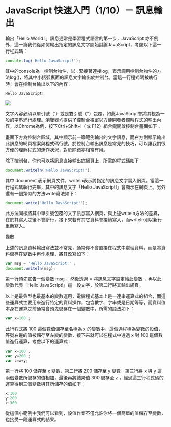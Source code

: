 # JavaScript 快速入門（1/10）－ 訊息輸出


輸出「Hello World !」訊息通常是學習程式語言的第一步，JavaScript 亦不例外，這一篇我們從如何輸出指定的訊息文字開始討論JavaScript，考慮以下這一行程式碼：

```js
console.log('Hello JavaScript!');
```

其中的console為一控制台物件，以 . 緊接著連接log，表示調用控制台物件的方法log()，將其中小括弧裏面的訊息文字輸出於控制台。當這一行程式碼被執行時，會在控制台輸出以下的內容：

```js
Hello JavaScript!
```

![](./images/qemu.png)

文字內容必須以單引號（'）或是雙引號（"）包覆，如此JavaScript會將其視為一般的字串進行處理。瀏覽器均提供了控制台視窗以方便開發者觀察程式的輸出內容，以Chrome為例，按下Ctrl+Shift+I（或 F12）組合鍵開啟控制台畫面如下：



畫面下方為控制台區域，其中顯示前一節範例輸出的文字訊息，而右方則顯示輸出此訊息的網頁檔案與程式碼行號。於控制台輸出訊息是常見的技巧，可以讓我們很方便的理解程式的運作狀況，對於除錯亦相當有用。

除了控制台，你也可以將訊息直接輸出於網頁上，所需的程式碼如下：
```js
document.writeln('Hello JavaScript!');
```

其中 document 表示網頁文件，writeln表示將指定的訊息文字寫入網頁。當這一行程式碼執行完畢，其中的訊息文字「Hello JavaScript!」會顯示在網頁上。另外還有一個類似的方法write寫法如下：

```js
document.write('Hello JavaScript!');
```


此方法同樣將其中單引號包覆的文字訊息寫入網頁，與上述writeln方法的差異，在於其寫入之後不會斷行，接下來若有其它資料會接續寫入，而writeln則以新行重新寫入。　

變數

上述的訊息資料輸出寫法並不常見，通常你不會直接在程式中處理資料，而是將資料儲存在變數中再作處理，將其改寫如下：

```js
var msg = 'Hello JavaScript!' ; 
document.writeln(msg);
```

第一行預先宣告一個變數 msg ，然後透過 = 將訊息文字設定給此變數 ，再以此變數代表「Hello JavaScript!」這一段文字，於第二行將其輸出網頁。

以上是最典型也最基本的變數運用，電腦程式基本上是一連串運算式的組合，而這些運算式主要用來進行特定的資料操作，包含數字、字串或是日期等等，而資料值本身在運算之前通常會預先儲存在一個變數中，所需的語法如下：
```js
var x=100 ; 
```

此行程式將 100 這個數值儲存至名稱為 x 的變數中，這個過程稱為變數的設值，等號右邊的值被儲存至左變的變數，接下來就可以在程式中透過 x 對 100 這個數值進行運算，考慮以下的運算式：

```js
var x=100 ;
var y=200 ;
var z=x+y;
```

第一行將 100 儲存至 x 變數，第二行將 200 儲存至 y 變數，第三行將 x 與 y 這兩個變數所儲存的值相加，最後再將結果值 300 儲存至 z ，經過這三行程式碼的運算得到三個變數與其所儲存的值如下：

```js
x:100
y:200
z:300
```


從這個小範例中我們可以看到，設值作業不僅允許你將一個簡單的值儲存至變數，也接受一段運算式的結果。